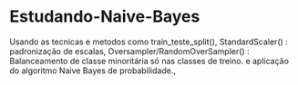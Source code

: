 # Estudando-Naive-Bayes
Usando as tecnicas e metodos como train_teste_split(), StandardScaler() : padronização de escalas, Oversampler/RandomOverSampler() : Balanceamento de classe minoritária só nas classes de treino. e aplicação do algoritmo Naive Bayes de probabilidade., 
